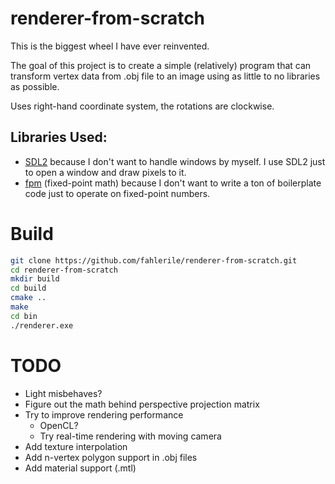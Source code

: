 # renderer-from-scratch

This is the biggest wheel I have ever reinvented.

The goal of this project is to create a simple (relatively) program that can transform vertex data from .obj file to an image using as little to no libraries as possible.

Uses right-hand coordinate system, the rotations are clockwise.

## Libraries Used:
- [SDL2](https://www.libsdl.org/) because I don't want to handle windows by myself. I use SDL2 just to open a window and draw pixels to it.
- [fpm](https://github.com/MikeLankamp/fpm) (fixed-point math) because I don't want to write a ton of boilerplate code just to operate on fixed-point numbers.

# Build

```bash
git clone https://github.com/fahlerile/renderer-from-scratch.git
cd renderer-from-scratch
mkdir build
cd build
cmake ..
make
cd bin
./renderer.exe
```

# TODO

- Light misbehaves?
- Figure out the math behind perspective projection matrix
- Try to improve rendering performance
    - OpenCL?
    - Try real-time rendering with moving camera
- Add texture interpolation
- Add n-vertex polygon support in .obj files
- Add material support (.mtl)